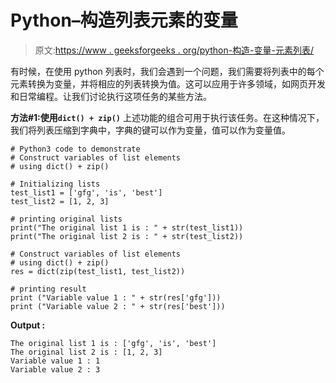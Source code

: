 # Python–构造列表元素的变量

> 原文:[https://www . geeksforgeeks . org/python-构造-变量-元素列表/](https://www.geeksforgeeks.org/python-construct-variables-of-list-elements/)

有时候，在使用 python 列表时，我们会遇到一个问题，我们需要将列表中的每个元素转换为变量，并将相应的列表转换为值。这可以应用于许多领域，如网页开发和日常编程。让我们讨论执行这项任务的某些方法。

**方法#1:使用`dict() + zip()`**
上述功能的组合可用于执行该任务。在这种情况下，我们将列表压缩到字典中，字典的键可以作为变量，值可以作为变量值。

```
# Python3 code to demonstrate 
# Construct variables of list elements
# using dict() + zip()

# Initializing lists 
test_list1 = ['gfg', 'is', 'best']
test_list2 = [1, 2, 3]

# printing original lists 
print("The original list 1 is : " + str(test_list1))
print("The original list 2 is : " + str(test_list2))

# Construct variables of list elements
# using dict() + zip()
res = dict(zip(test_list1, test_list2))

# printing result 
print ("Variable value 1 : " + str(res['gfg']))
print ("Variable value 2 : " + str(res['best']))
```

**Output :**

```
The original list 1 is : ['gfg', 'is', 'best']
The original list 2 is : [1, 2, 3]
Variable value 1 : 1
Variable value 2 : 3

```